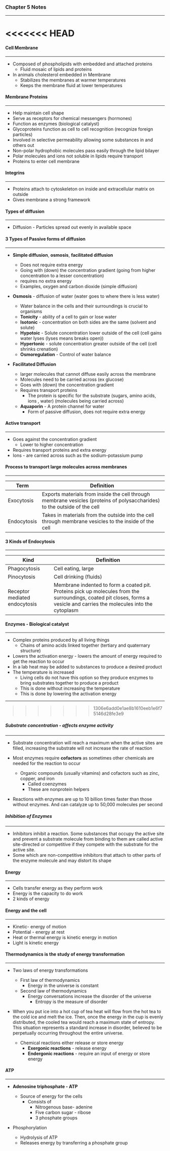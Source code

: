 ### Chapter 5 Notes
---
<<<<<<< HEAD
=======
#### Cell Membrane
---
- Composed of phospholipids with embedded and attached proteins
    - Fluid mosaic of lipids and proteins
- In animals cholesterol embedded in Membrane
    - Stabilizes the membranes at warmer temperatures
    - Keeps the membrane fluid at lower temperatures

#### Membrane Proteins
---
- Help maintain cell shape
- Serve as receptors for chemical messengers (hormones)
- Function as enzymes (biological catalyst)
- Glycoproteins function as cell to cell recognition (recognize foreign particles)
- Involved in selective permeability allowing some substances in and others out
- Non-polar hydrophobic molecules pass easily through the lipid bilayer
- Polar molecules and ions not soluble in lipids require transport
- Proteins to enter cell membrane

#### Integrins
---
- Proteins attach to cytoskeleton on inside and extracellular matrix on outside
- Gives membrane a strong framework

#### Types of diffusion
---
- Diffusion - Particles spread out evenly in available space

#### 3 Types of Passive forms of diffusion
---
- **Simple diffusion**, **osmosis**, **facilitated diffusion**
    - Does not require extra energy
    - Going with (down) the concentration gradient (going from higher concentration to a lesser concentration)
    - requires no extra energy
    - Examples, oxygen and carbon dioxide (simple diffusion)

- **Osmosis** - diffusion of water (water goes to where there is less water)
    - Water balance in the cells and their surroundings is crucial to organisms
    - **Tonicity** - ability of a cell to gain or lose water
    - **Isotonic** - concentration on both sides are the same (solvent and solute)
    - **Hypotoic** - Solute concentration lower outside of the cell (cell gains water lyses (lyses means breaks open))
    - **Hypertonic** - solute concentration greater outside of the cell (cell shrinks crenation)
    - **Osmoregulation** - Control of water balance

- **Facilitated Diffusion**
    - larger molecules that cannot diffuse easily across the membrane
    - Molecules need to be carried across (ex glucose)
    - Goes with (down) the concentration gradient
    - Requires transport proteins
        - The protein is specific for the substrate (sugars, amino acids, ions , water) (molecules being carried across)
    - **Aquaporin** - A protein channel for water
        - Form of passive diffusion, does not require extra energy

#### Active transport
---
- Goes against the concentration gradient
    - Lower to higher concentration
- Requires transport proteins and extra energy
- Ions - are carried across such as the sodium-potassium pump

#### Process to transport large molecules across membranes
---
Term | Definition
---- | ----------
Exocytosis | Exports materials from inside the cell through membrane vesicles (proteins of polysaccharides) to the outside of the cell
Endocytosis | Takes in materials from the outside into the cell through membrane vesicles to the inside of the cell

#### 3 Kinds of Endocytosis
---
Kind | Definition
---- | ---------
Phagocytosis | Cell eating, large
Pinocytosis | Cell drinking (fluids)
Receptor mediated endocytosis | Membrane indented to form a coated pit. Proteins pick up molecules from the surroundings, coated pit closes, forms a vesicle and carries the molecules into the cytoplasm

#### Enzymes - Biological catalyst
---
- Complex proteins produced by all living things
    - Chains of amino acids linked together (tertiary and quaternary structure)
- Lowers the activation energy - lowers the amount of energy required to get the reaction to occur
- In a lab heat may be added to substances to produce a desired product
- The temperature is increased
    - Living cells do not have this option so they produce enzymes to bring substrates together to produce a product
    - This is done without increasing the temperature
    - This is done by lowering the activation energy

---
>>>>>>> 1306e6add0e1ae8b1610eeb1e6f75146d28fe3e9
##### Substrate concentration - affects enzyme activity
---
- Substrate concentration will reach a maximum when the active sites are filled, increasing the substrate will not increase the rate of reaction

- Most enzymes require **cofactors** as sometimes other chemicals are needed for the reaction to occur
    - Organic compounds (usually vitamins) and cofactors such as zinc, copper, and iron
        - Called coenzymes
        - These are nonprotein helpers

- Reactions with enzymes are up to 10 billion times faster than those without enzymes. And can catalyze up to 50,000 molecules per second

##### Inhibition of Enzymes
---
- Inhibitors inhibit a reaction. Some substances that occupy the active site and prevent a substrate molecule from binding to them are called active site-directed or competitive if they compete with the substrate for the active site.
- Some which are non-competitive inhibitors that attach to other parts of the enzyme molecule and may distort its shape

#### Energy
---
- Cells transfer energy as they perform work
- Energy is the capacity to do work
- 2 kinds of energy

#### Energy and the cell
---
- Kinetic- energy of motion
- Potential - energy at rest
- Heat or thermal energy is kinetic energy in motion
- Light is kinetic energy

#### Thermodynamics is the study of energy transformation
---
- Two laws of energy transformations
    - First law of thermodynamics
        - Energy in the universe is constant
    - Second law of thermodynamics
        - Energy conversations increase the disorder of the universe
            - Entropy is the measure of disorder

- When you put ice into a hot cup of tea heat will flow from the hot tea to the cold ice and melt the ice. Then, once the energy in the cup is evenly distributed, the cooled tea would reach a maximum state of entropy. This situation represents a standard increase in disorder, believed to be perpetually occurring throughout the entire universe.

    - Chemical reactions either release or store energy
        - **Exergonic reactions** - release energy
        - **Endergonic reactions** - require an input of energy or store energy

#### ATP
---
- **Adenosine triphosphate - ATP**
    - Source of energy for the cells
        - Consists of
            - Nitrogenous base- adenine
            - Five carbon sugar - ribose
            - 3 phosphate groups

- Phosphorylation
    - Hydrolysis of ATP
    - Releases energy by transferring a phosphate group
